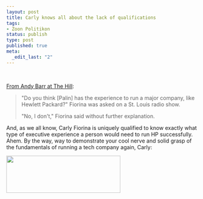 ```yaml
--- 
layout: post
title: Carly knows all about the lack of qualifications
tags: 
- Zoon Politikon
status: publish
type: post
published: true
meta: 
  _edit_last: "2"
---
```

 

<a href="http://briefingroom.thehill.com/2008/09/16/fiorina-palin-doesnt-have-experience-to-run-a-company/">From Andy Barr at The Hill</a>:
<blockquote>"Do you think [Palin] has the experience to run a major company, like Hewlett Packard?" Fiorina was asked on a St. Louis radio show.

"No, I don't," Fiorina said without further explanation.</blockquote>
And, as we all know, Carly Fiorina is uniquely qualified to know exactly what type of executive experience a person would need to run HP successfully. Ahem. By the way, way to demonstrate your cool nerve and solid grasp of the fundamentals of running a tech company again, Carly:

<a href="http://brethorsting.com/blog/wp-content/uploads/2008/09/picture-12.png"><img class="alignnone size-medium wp-image-776" title="HPQ Stock Price 1999-2005" src="http://brethorsting.com/blog/wp-content/uploads/2008/09/picture-12-300x98.png" alt="" width="300" height="98" /></a>
